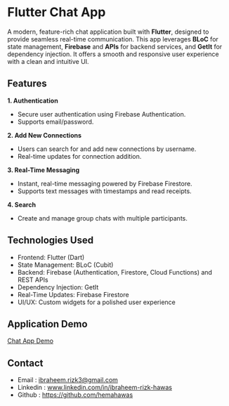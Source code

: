 # Flutter Chat App

A modern, feature-rich chat application built with **Flutter**, designed to provide seamless real-time communication. This app leverages **BLoC** for state management, **Firebase** and **APIs** for backend services, and **GetIt** for dependency injection. It offers a smooth and responsive user experience with a clean and intuitive UI.

## Features

**1. Authentication**
* Secure user authentication using Firebase Authentication.
* Supports email/password.

**2. Add New Connections**
* Users can search for and add new connections by username.
* Real-time updates for connection addition.

**3. Real-Time Messaging**
  * Instant, real-time messaging powered by Firebase Firestore.
  * Supports text messages with timestamps and read receipts.

**4. Search**
* Create and manage group chats with multiple participants.


## Technologies Used
* Frontend: Flutter (Dart)
* State Management: BLoC (Cubit)
* Backend: Firebase (Authentication, Firestore, Cloud Functions) and REST APIs
* Dependency Injection: GetIt
* Real-Time Updates: Firebase Firestore
* UI/UX: Custom widgets for a polished user experience

## Application Demo
[Chat App Demo](https://drive.google.com/file/d/1jlzEdJHsHSP6QNF19XXYFF41HiGaMNVx/view?usp=drive_link)

## Contact
* Email : ibraheem.rizk3@gmail.com
* Linkedin : www.linkedin.com/in/ibraheem-rizk-hawas
* Github : https://github.com/hemahawas

